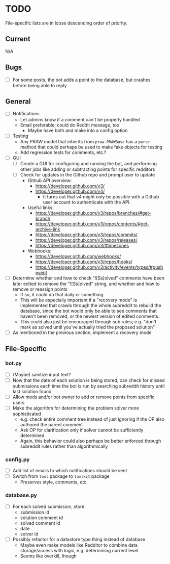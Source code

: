 # TODO

File-specific lists are in loose descending order of priority.

## Current

N/A

## Bugs

* [ ] For some posts, the bot adds a point to the database, but crashes before being able to reply

## General

* [ ] Notifications
    * Let admins know if a comment can't be properly handled
    * Email preferable; could do Reddit message, too
        * Maybe have both and make into a config option
* [ ] Testing
    - Any PRAW model that inherits from `praw.PRAWBase` has a `parse` method
        that could perhaps be used to make fake objects for testing
    - Add regression tests for comments, etc.?
* [ ] GUI
    - [ ] Create a GUI for configuring and running the bot, and performing other jobs
        like adding or subtracting points for specific redditors
    - [ ] Check for updates in the Github repo and prompt user to update
        - Github API overview:
            - https://developer.github.com/v3/
            - https://developer.github.com/v4/
                - It turns out that v4 might only be possible with a Github user
                    account to authenticate with the API.
        - Useful links:
            - https://developer.github.com/v3/repos/branches/#get-branch
            - https://developer.github.com/v3/repos/contents/#get-archive-link
            - https://developer.github.com/v3/repos/commits/
            - https://developer.github.com/v3/repos/releases/
            - https://developer.github.com/v3/#timezones
        - Webhooks:
            - https://developer.github.com/webhooks/
            - https://developer.github.com/v3/repos/hooks/
            - https://developer.github.com/v3/activity/events/types/#pushevent
* [ ] Determine whether and how to check "![Ss]olved" comments have been later
    edited to remove the "![Ss]olved" string, and whether and how to remove or
    reassign points
    - If so, it could do that daily or something.
    - This will be especially important if a "recovery mode" is implemented that
        crawls through the whole subreddit to rebuild the database, since the
        bot would only be able to see comments that haven't been removed, or
        the newest version of edited comments.
    - This could also just be encouraged through sub rules; e.g. "don't mark as
        solved until you've actually tried the proposed solution"
* [ ] As mentioned in the previous section, implement a recovery mode

## File-Specific

### bot.py

* [ ] (Maybe) sanitize input text?
* [ ] Now that the date of each solution is being stored, can check for missed
    submissions each time the bot is run by searching subreddit history until
    last solution found
* [ ] Allow mods and/or bot owner to add or remove points from specific users
* [ ] Make the algorithm for determining the problem solver more sophisticated
    - e.g. check entire comment tree instead of just ignoring if the OP also
        authored the parent comment
    - Ask OP for clarification only if solver cannot be sufficiently determined
    - Again, this behavior could also perhaps be better enforced through
        subreddit rules rather than algorithmically

### config.py

* [ ] Add list of emails to which notifications should be sent
* [ ] Switch from `toml` package to `tomlkit` package
    - Preserves style, comments, etc.

### database.py

* [ ] For each solved submission, store:
    - submission id
    - solution comment id
    - solved comment id
    - date
    - solver id
* [ ] Possibly refactor for a datastore type thing instead of database
    - Maybe even make models like Redditor to combine data storage/access with
        logic, e.g. determining current level
    - Seems like overkill, though
